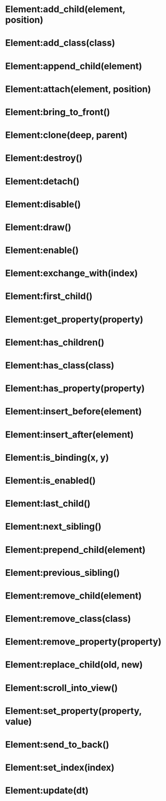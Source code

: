 <link type="text/css" rel="stylesheet" href="../../style.css" />

# Element:add_child(element, position)

# Element:add_class(class)

# Element:append_child(element)

# Element:attach(element, position)

# Element:bring_to_front()

# Element:clone(deep, parent)

# Element:destroy()

# Element:detach()

# Element:disable()

# Element:draw()

# Element:enable()

# Element:exchange_with(index)

# Element:first_child()

# Element:get_property(property)

# Element:has_children()

# Element:has_class(class)

# Element:has_property(property)

# Element:insert_before(element)

# Element:insert_after(element)

# Element:is_binding(x, y)

# Element:is_enabled()

# Element:last_child()

# Element:next_sibling()

# Element:prepend_child(element)

# Element:previous_sibling()

# Element:remove_child(element)

# Element:remove_class(class)

# Element:remove_property(property)

# Element:replace_child(old, new)

# Element:scroll_into_view()

# Element:set_property(property, value)

# Element:send_to_back()

# Element:set_index(index)

# Element:update(dt)
